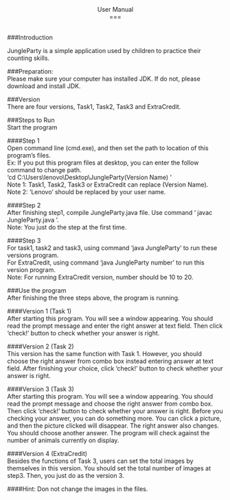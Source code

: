 <center>
  User Manual<br>
  ===
</center>
<br>

###Introduction<br>

JungleParty is a simple application used by children to practice their counting skills.<br>

###Preparation:<br>
Please make sure your computer has installed JDK. If do not, please download and install JDK.<br>

###Version<br>
There are four versions, Task1, Task2, Task3 and ExtraCredit.<br>

###Steps to Run<br>
Start the program<br>

####Step 1<br>
Open command line (cmd.exe), and then set the path to location of this program’s files.<br>
Ex: If you put this program files at desktop, you can enter the follow command to change path.<br>
‘cd C:\Users\lenovo\Desktop\JungleParty\(Version Name) ’<br>
Note 1: Task1, Task2, Task3 or ExtraCredit can replace (Version Name).<br>
Note 2: ‘Lenovo’ should be replaced by your user name.<br>

####Step 2<br>
After finishing step1, compile JungleParty.java file. Use command ‘ javac JungleParty.java ’. <br>
Note: You just do the step at the first time.<br>

####Step 3<br>
For task1, task2 and task3, using command ‘java JungleParty’ to run these versions program.<br>
For ExtraCredit, using command ‘java JungleParty number’ to run this version program.<br>
Note: For running ExtraCredit version, number should be 10 to 20.<br>

###Use the program<br>
After finishing the three steps above, the program is running.<br>

####Version 1 (Task 1)<br>
After starting this program. You will see a window appearing. You should read the prompt message and enter the right answer at text field. Then click ‘check!’ button to check whether your answer is right.<br>

####Version 2 (Task 2)<br>
This version has the same function with Task 1. However, you should choose the right answer from combo box instead entering answer at text field. After finishing your choice, click ‘check!’ button to check whether your answer is right.<br>

####Version 3 (Task 3)<br>
After starting this program. You will see a window appearing. You should read the prompt message and choose the right answer from combo box. Then click ‘check!’ button to check whether your answer is right. Before you checking your answer, you can do something more. You can click a picture, and then the picture clicked will disappear. The right answer also changes. You should choose another answer. The program will check against the number of animals currently on display.<br>

####Version 4 (ExtraCredit)<br>
Besides the functions of Task 3, users can set the total images by themselves in this version. You should set the total number of images at step3. Then, you just do as the version 3.<br>

####Hint: Don not change the images in the files.<br>




